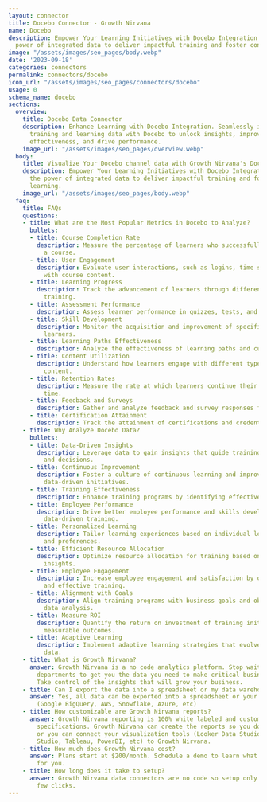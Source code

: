 ```yaml
---
layout: connector
title: Docebo Connector - Growth Nirvana
name: Docebo
description: Empower Your Learning Initiatives with Docebo Integration. Leverage the
  power of integrated data to deliver impactful training and foster continuous learning.
image: "/assets/images/seo_pages/body.webp"
date: '2023-09-18'
categories: connectors
permalink: connectors/docebo
icon_url: "/assets/images/seo_pages/connectors/docebo"
usage: 0
schema_name: docebo
sections:
  overview:
    title: Docebo Data Connector
    description: Enhance Learning with Docebo Integration. Seamlessly integrate your
      training and learning data with Docebo to unlock insights, improve training
      effectiveness, and drive performance.
    image_url: "/assets/images/seo_pages/overview.webp"
  body:
    title: Visualize Your Docebo channel data with Growth Nirvana's Docebo Connector
    description: Empower Your Learning Initiatives with Docebo Integration. Leverage
      the power of integrated data to deliver impactful training and foster continuous
      learning.
    image_url: "/assets/images/seo_pages/body.webp"
  faq:
    title: FAQs
    questions:
    - title: What are the Most Popular Metrics in Docebo to Analyze?
      bullets:
      - title: Course Completion Rate
        description: Measure the percentage of learners who successfully complete
          a course.
      - title: User Engagement
        description: Evaluate user interactions, such as logins, time spent, and interactions
          with course content.
      - title: Learning Progress
        description: Track the advancement of learners through different stages of
          training.
      - title: Assessment Performance
        description: Assess learner performance in quizzes, tests, and assessments.
      - title: Skill Development
        description: Monitor the acquisition and improvement of specific skills by
          learners.
      - title: Learning Paths Effectiveness
        description: Analyze the effectiveness of learning paths and curriculum structures.
      - title: Content Utilization
        description: Understand how learners engage with different types of training
          content.
      - title: Retention Rates
        description: Measure the rate at which learners continue their training over
          time.
      - title: Feedback and Surveys
        description: Gather and analyze feedback and survey responses from learners.
      - title: Certification Attainment
        description: Track the attainment of certifications and credentials by learners.
    - title: Why Analyze Docebo Data?
      bullets:
      - title: Data-Driven Insights
        description: Leverage data to gain insights that guide training strategies
          and decisions.
      - title: Continuous Improvement
        description: Foster a culture of continuous learning and improvement with
          data-driven initiatives.
      - title: Training Effectiveness
        description: Enhance training programs by identifying effective learning pathways.
      - title: Employee Performance
        description: Drive better employee performance and skills development through
          data-driven training.
      - title: Personalized Learning
        description: Tailor learning experiences based on individual learner data
          and preferences.
      - title: Efficient Resource Allocation
        description: Optimize resource allocation for training based on data-driven
          insights.
      - title: Employee Engagement
        description: Increase employee engagement and satisfaction by offering relevant
          and effective training.
      - title: Alignment with Goals
        description: Align training programs with business goals and objectives through
          data analysis.
      - title: Measure ROI
        description: Quantify the return on investment of training initiatives with
          measurable outcomes.
      - title: Adaptive Learning
        description: Implement adaptive learning strategies that evolve based on learner
          data.
    - title: What is Growth Nirvana?
      answer: Growth Nirvana is a no code analytics platform. Stop waiting for other
        departments to get you the data you need to make critical business decisions.
        Take control of the insights that will grow your business.
    - title: Can I export the data into a spreadsheet or my data warehouse?
      answer: Yes, all data can be exported into a spreadsheet or your data warehouse
        (Google BigQuery, AWS, Snowflake, Azure, etc)
    - title: How customizable are Growth Nirvana reports?
      answer: Growth Nirvana reporting is 100% white labeled and customized to your
        specifications. Growth Nirvana can create the reports so you don’t have to
        or you can connect your visualization tools (Looker Data Studio/Google Data
        Studio, Tableau, PowerBI, etc) to Growth Nirvana.
    - title: How much does Growth Nirvana cost?
      answer: Plans start at $200/month. Schedule a demo to learn what plan is best
        for you.
    - title: How long does it take to setup?
      answer: Growth Nirvana data connectors are no code so setup only requires a
        few clicks.
---
```

